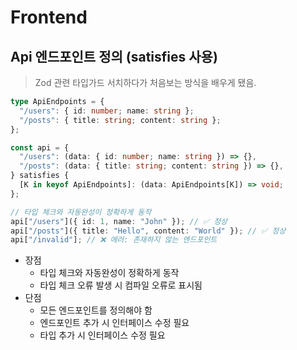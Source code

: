 # Frontend

## Api 엔드포인트 정의 (satisfies 사용)

> Zod 관련 타입가드 서치하다가 처음보는 방식을 배우게 됐음.

```ts
type ApiEndpoints = {
  "/users": { id: number; name: string };
  "/posts": { title: string; content: string };
};

const api = {
  "/users": (data: { id: number; name: string }) => {},
  "/posts": (data: { title: string; content: string }) => {},
} satisfies {
  [K in keyof ApiEndpoints]: (data: ApiEndpoints[K]) => void;
};

// 타입 체크와 자동완성이 정확하게 동작
api["/users"]({ id: 1, name: "John" }); // ✅ 정상
api["/posts"]({ title: "Hello", content: "World" }); // ✅ 정상
api["/invalid"]; // ❌ 에러: 존재하지 않는 엔드포인트
```

- 장점
  - 타입 체크와 자동완성이 정확하게 동작
  - 타입 체크 오류 발생 시 컴파일 오류로 표시됨
- 단점
  - 모든 엔드포인트를 정의해야 함
  - 엔드포인트 추가 시 인터페이스 수정 필요
  - 타입 추가 시 인터페이스 수정 필요
